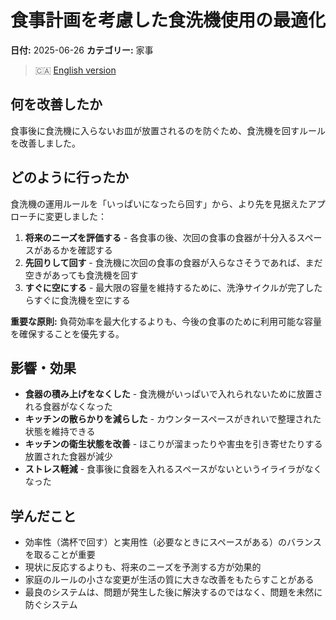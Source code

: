 # 食事計画を考慮した食洗機使用の最適化

**日付:** 2025-06-26
**カテゴリー:** 家事

> 🇨🇦 [English version](./2025-06-26-dishwasher-usage-optimization-for-meal-planning.md)

## 何を改善したか
食事後に食洗機に入らないお皿が放置されるのを防ぐため、食洗機を回すルールを改善しました。

## どのように行ったか
食洗機の運用ルールを「いっぱいになったら回す」から、より先を見据えたアプローチに変更しました：

1. **将来のニーズを評価する** - 各食事の後、次回の食事の食器が十分入るスペースがあるかを確認する
2. **先回りして回す** - 食洗機に次回の食事の食器が入らなさそうであれば、まだ空きがあっても食洗機を回す
3. **すぐに空にする** - 最大限の容量を維持するために、洗浄サイクルが完了したらすぐに食洗機を空にする

**重要な原則:** 負荷効率を最大化するよりも、今後の食事のために利用可能な容量を確保することを優先する。

## 影響・効果
- **食器の積み上げをなくした** - 食洗機がいっぱいで入れられないために放置される食器がなくなった
- **キッチンの散らかりを減らした** - カウンタースペースがきれいで整理された状態を維持できる
- **キッチンの衛生状態を改善** - ほこりが溜まったりや害虫を引き寄せたりする放置された食器が減少
- **ストレス軽減** - 食事後に食器を入れるスペースがないというイライラがなくなった

## 学んだこと
- 効率性（満杯で回す）と実用性（必要なときにスペースがある）のバランスを取ることが重要
- 現状に反応するよりも、将来のニーズを予測する方が効果的
- 家庭のルールの小さな変更が生活の質に大きな改善をもたらすことがある
- 最良のシステムは、問題が発生した後に解決するのではなく、問題を未然に防ぐシステム
